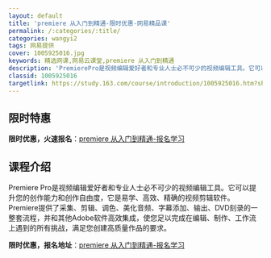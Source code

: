 ```yaml
---
layout: default
title: 'premiere 从入门到精通-限时优惠-网易精品课'
permalink: /:categories/:title/
categories: wangyi2
tags: 网易提供
cover: 1005925016.jpg
keywords: 精选网课,网易云课堂,premiere 从入门到精通
description: 'PremierePro是视频编辑爱好者和专业人士必不可少的视频编辑工具。它可以提升您的创作能力和创作自由度，它是易学、高'
classid: 1005925016
targetlink: https://study.163.com/course/introduction/1005925016.htm?share=1&shareId=1025206652&utm_campaign=share&utm_medium=iphoneShare&utm_source=&utm_u=1025206652
---
```


## 限时特惠

**限时优惠，火速报名**：[premiere 从入门到精通-报名学习](https://study.163.com/course/introduction/1005925016.htm?share=1&shareId=1025206652&utm_campaign=share&utm_medium=iphoneShare&utm_source=&utm_u=1025206652)

## 课程介绍

Premiere Pro是视频编辑爱好者和专业人士必不可少的视频编辑工具。它可以提升您的创作能力和创作自由度，它是易学、高效、精确的视频剪辑软件。Premiere提供了采集、剪辑、调色、美化音频、字幕添加、输出、DVD刻录的一整套流程，并和其他Adobe软件高效集成，使您足以完成在编辑、制作、工作流上遇到的所有挑战，满足您创建高质量作品的要求。

**限时优惠，报名地址**：[premiere 从入门到精通-报名学习](https://study.163.com/course/introduction/1005925016.htm?share=1&shareId=1025206652&utm_campaign=share&utm_medium=iphoneShare&utm_source=&utm_u=1025206652)

